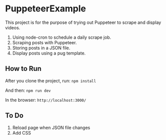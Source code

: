 # PuppeteerExample
This project is for the purpose of trying out Puppeteer to scrape and display videos.

1. Using node-cron to schedule a daily scrape job.
2. Scraping posts with Puppeteer.
3. Storing posts in a JSON file.
4. Display posts using a pug template.


## How to Run
After you clone the project, run: `npm install`

And then: `npm run dev`

In the browser: `http://localhost:3000/`

## To Do
1. Reload page when JSON file changes
2. Add CSS
